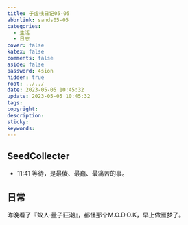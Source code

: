 ```yaml
---
title: 子虚栈日记05-05
abbrlink: sands05-05
categories:
  - 生活
  - 日志
cover: false
katex: false
comments: false
aside: false
password: 4sion
hidden: true
root: ../../
date: 2023-05-05 10:45:32
update: 2023-05-05 10:45:32
tags:
copyright:
description:
sticky:
keywords:
---
```


## SeedCollecter
- 11:41 等待，是最傻、最蠢、最痛苦的事。


## 日常
昨晚看了『蚁人·量子狂潮』，都怪那个M.O.D.O.K，早上做噩梦了。

